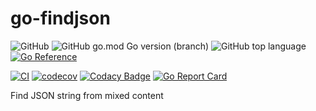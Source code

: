 go-findjson
===========

![GitHub](https://img.shields.io/github/license/flily/go-findjson)
![GitHub go.mod Go version (branch)](https://img.shields.io/github/go-mod/go-version/flily/go-findjson/main)
![GitHub top language](https://img.shields.io/github/languages/top/flily/go-findjson)
[![Go Reference](https://pkg.go.dev/badge/github.com/flily/go-findjson/findjson.svg)](https://pkg.go.dev/github.com/flily/go-findjson/findjson)

[![CI](https://github.com/flily/go-findjson/actions/workflows/ci.yml/badge.svg)](https://github.com/flily/go-findjson/actions/workflows/ci.yml)
[![codecov](https://codecov.io/gh/flily/go-findjson/branch/main/graph/badge.svg?token=6WWDC6RERX)](https://codecov.io/gh/flily/go-findjson)
[![Codacy Badge](https://app.codacy.com/project/badge/Grade/87cfc4fe6b66437bbe1f7ab49c18b3f3)](https://www.codacy.com/gh/flily/go-findjson/dashboard?utm_source=github.com&amp;utm_medium=referral&amp;utm_content=flily/go-findjson&amp;utm_campaign=Badge_Grade)
[![Go Report Card](https://goreportcard.com/badge/github.com/flily/go-findjson)](https://goreportcard.com/report/github.com/flily/go-findjson)


Find JSON string from mixed content
